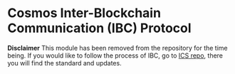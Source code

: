 # Cosmos Inter-Blockchain Communication (IBC) Protocol

__Disclaimer__ This module has been removed from the repository for the time being. If you would like to follow the process of IBC, go to [ICS repo](https://github.com/cosmos/ics), there you will find the standard and updates.